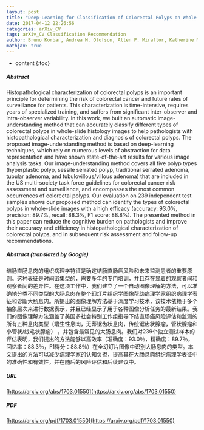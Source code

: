 ```yaml
---
layout: post
title: "Deep-Learning for Classification of Colorectal Polyps on Whole-Slide Images"
date: 2017-04-12 22:26:56
categories: arXiv_CV
tags: arXiv_CV Classification Recommendation
author: Bruno Korbar, Andrea M. Olofson, Allen P. Miraflor, Katherine M. Nicka, Matthew A. Suriawinata, Lorenzo Torresani, Arief A. Suriawinata, Saeed Hassanpour
mathjax: true
---
```


* content
{:toc}

##### Abstract
Histopathological characterization of colorectal polyps is an important principle for determining the risk of colorectal cancer and future rates of surveillance for patients. This characterization is time-intensive, requires years of specialized training, and suffers from significant inter-observer and intra-observer variability. In this work, we built an automatic image-understanding method that can accurately classify different types of colorectal polyps in whole-slide histology images to help pathologists with histopathological characterization and diagnosis of colorectal polyps. The proposed image-understanding method is based on deep-learning techniques, which rely on numerous levels of abstraction for data representation and have shown state-of-the-art results for various image analysis tasks. Our image-understanding method covers all five polyp types (hyperplastic polyp, sessile serrated polyp, traditional serrated adenoma, tubular adenoma, and tubulovillous/villous adenoma) that are included in the US multi-society task force guidelines for colorectal cancer risk assessment and surveillance, and encompasses the most common occurrences of colorectal polyps. Our evaluation on 239 independent test samples shows our proposed method can identify the types of colorectal polyps in whole-slide images with a high efficacy (accuracy: 93.0%, precision: 89.7%, recall: 88.3%, F1 score: 88.8%). The presented method in this paper can reduce the cognitive burden on pathologists and improve their accuracy and efficiency in histopathological characterization of colorectal polyps, and in subsequent risk assessment and follow-up recommendations.

##### Abstract (translated by Google)
结肠直肠息肉的组织病理学特征是确定结肠直肠癌风险和未来监测患者的重要原则。这种表征是时间密集型的，需要多年的专门培训，并且存在显着的观察者间和观察者间的差异性。在这项工作中，我们建立了一个自动图像理解的方法，可以准确地分类不同类型的大肠息肉在整个幻灯片组织学图像帮助病理学家组织病理学表征和诊断大肠息肉。所提出的图像理解方法基于深度学习技术，该技术依赖于多个抽象层次来进行数据表示，并且已经显示了用于各种图像分析任务的最新结果。我们的图像理解方法涵盖了美国多社会特别工作组指导下结直肠癌风险评估和监测的所有五种息肉类型（增生性息肉，无蒂锯齿状息肉，传统锯齿状腺瘤，管状腺瘤和小管状/绒毛状腺瘤） ，并包含最常见的大肠息肉。我们对239个独立测试样本的评估表明，我们提出的方法能够以高效率（准确度：93.0％，精确度：89.7％，回忆率：88.3％，F1得分：88.8％）在全幻灯片图像中识别大肠息肉的类型。本文提出的方法可以减少病理学家的认知负担，提高其在大肠息肉组织病理学表征中的准确性和有效性，并在随后的风险评估和后续建议中。

##### URL
[https://arxiv.org/abs/1703.01550](https://arxiv.org/abs/1703.01550)

##### PDF
[https://arxiv.org/pdf/1703.01550](https://arxiv.org/pdf/1703.01550)

